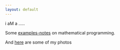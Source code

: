 ```yaml
---
layout: default
---
```



i aM a .....




Some [examples-notes](math_prog) on mathematical programming.

And [here](http://vlmegphoto.me.pn) are some of my photos



<!--- 
[Here](http://vlmegphoto.me.pn) are some of my photos.
--->
<!--- 
[...](test)
--->
